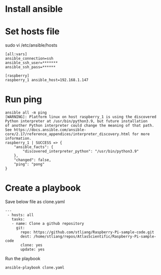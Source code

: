 # Install ansible

# Set hosts file
sudo vi /etc/ansible/hosts
```
[all:vars]
ansible_connection=ssh
ansible_ssh_user=*******
ansible_ssh_pass=******

[raspberry]
raspberry_1 ansible_host=192.168.1.147
```

# Run ping
```
ansible all -m ping        
[WARNING]: Platform linux on host raspberry_1 is using the discovered Python interpreter at /usr/bin/python3.9, but future installation
of another Python interpreter could change the meaning of that path. See https://docs.ansible.com/ansible-
core/2.17/reference_appendices/interpreter_discovery.html for more information.
raspberry_1 | SUCCESS => {
    "ansible_facts": {
        "discovered_interpreter_python": "/usr/bin/python3.9"
    },
    "changed": false,
    "ping": "pong"
}
```

# Create a playbook

Save below file as clone.yaml
```
---
 - hosts: all
   tasks:
   - name: Clone a github repository
     git:
       repo: https://github.com/stliang/Raspberry-Pi-sample-code.git
       dest: /home/stliang/repos/AtlasScientific/Raspberry-Pi-sample-code
       clone: yes
       update: yes
```
Run the playbook
```
ansible-playbook clone.yaml
```

